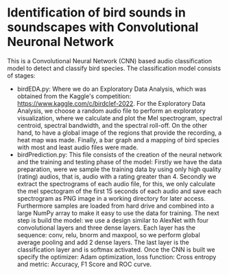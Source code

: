 # Identification of bird sounds in soundscapes with Convolutional Neuronal Network
This is a Convolutional Neural Network (CNN) based audio classification model to detect and classify bird species. The classification model consists of stages:
- birdEDA.py: Where we do an Exploratory Data Analysis, which was obtained from the Kaggle's competition: https://www.kaggle.com/c/birdclef-2022. For the Exploratory Data Analysis, we choose a random audio file to perform an exploratory visualization, where we calculate and plot the Mel spectrogram, spectral centroid, spectral bandwidth, and the spectral roll-off. On the other hand, to have a global image of the regions that provide the recording, a heat map was made. Finally, a bar graph and a mapping of bird species with most and least audio files were made.
- birdPrediction.py: This file consists of the creation of the neural network and the training and testing phase of the model: Firstly we have the data preparation, were we sample the training data by using only high quality (rating) audios, that is, audio with a rating greater than 4. Secondly we extract the spectrograms of each audio file, for this, we only calculate the mel spectogram of the first 15 seconds of each audio and save each spectrogram as PNG image in a working directory for later access. Furthermore samples are loaded from hard drive and combined into a large NumPy array to make it easy to use the data for training. The next step is build the model: we use a design similar to AlexNet with four convolutional layers and three dense layers. Each layer has the sequence: conv, relu, bnorm and maxpool, so we perform global average pooling and add 2 dense layers. The last layer is the classification layer and is softmax activated. Once the CNN is built we specify the optimizer: Adam optimization, loss function: Cross entropy and metric: Accuracy, F1 Score and ROC curve. 
